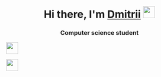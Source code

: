 <h1 align="center">Hi there, I'm <a href="https://www.youtube.com/watch?v=iik25wqIuFo" target="_blank">Dmitrii</a> 
<img src="https://github.com/blackcater/blackcater/raw/main/images/Hi.gif" height="32"/></h1>
<h3 align="center">Computer science student</h3>

<img src="https://komarev.com/ghpvc/?username=Dimitrius-dev" height="32"/></h1>

<img src="[![Typing SVG](https://readme-typing-svg.herokuapp.com?color=1FF73D&lines=I+am+a+student.+I+develop+software%2C+try+to+achieve+new+discoveries.)" height="32"/></h1>
